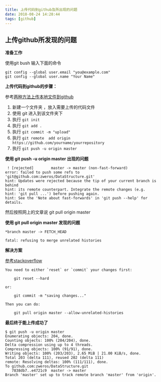 ```yaml
---
title: 上传代码到github及所出现的问题
date: 2018-08-24 14:28:44
tags: [github]
---
```


## 上传github所发现的问题 

**准备工作**

使用git bush 输入下面的命令

```
git config --global user.email "you@example.com"
git config --global user.name "Your Name"
```

**上传代码到github的步骤：**

参考[两种方法上传本地文件到github](https://www.jianshu.com/p/c70ca3a02087)

 1. 新建一个文件夹 ，放入需要上传的代码文件
 2. 使用 git 进入到该文件夹下
 3. 执行  `git init`
 4. 执行 `git add .` 
 5. 执行  `git commit -m "upload"`
 6. 执行  `git remote  add origin  https://github.com/yourname/yourrepository`
 7. 执行 `git push -u origin master`

**使用 git push -u origin master 出现的问题**
```
 ! [rejected]        master -> master (non-fast-forward)
error: failed to push some refs to 'git@github.com:zweros/DataStructure.git'
hint: Updates were rejected because the tip of your current branch is behind
hint: its remote counterpart. Integrate the remote changes (e.g.
hint: 'git pull ...') before pushing again.
hint: See the 'Note about fast-forwards' in 'git push --help' for details.

```
然后按照网上的文章说 git pull origin master


**使用 git pull origin master 发现的问题**

```
*branch master -> FETCH_HEAD

fatal: refusing to merge unrelated histories

```
**解决方案**

[参考stackoverflow](https://stackoverflow.com/questions/50111060/fatal-refusing-to-merge-unrelated-histories-after-adding-git-remote)
```
You need to either `reset` or `commit` your changes first:

    git reset --hard

or:

    git commit -m "saving changes..."

Then you can do:

    git pull origin master --allow-unrelated-histories
```

**最后终于能上传成功了**

```shell
$ git push -u origin master
Enumerating objects: 204, done.
Counting objects: 100% (204/204), done.
Delta compression using up to 4 threads.
Compressing objects: 100% (91/91), done.
Writing objects: 100% (203/203), 2.65 MiB | 21.00 KiB/s, done.
Total 203 (delta 111), reused 202 (delta 111)
remote: Resolving deltas: 100% (111/111), done.
To github.com:zweros/DataStructure.git
   7838db7..e4721c9  master -> master
Branch 'master' set up to track remote branch 'master' from 'origin'.

```